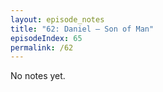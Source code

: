 ```yaml
---
layout: episode_notes
title: "62: Daniel — Son of Man"
episodeIndex: 65
permalink: /62
---
```

No notes yet.
